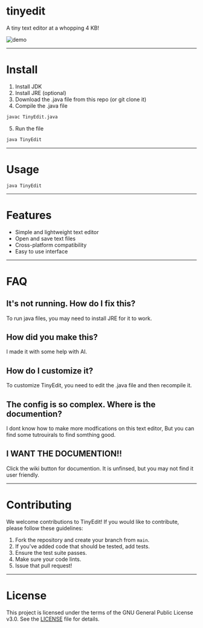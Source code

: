 # tinyedit
A tiny text editor at a whopping 4 KB!

![demo](https://github.com/user-attachments/assets/1b8201b8-c351-4693-84ae-a0f1391b2da2)

***

# Install

1. Install JDK
2. Install JRE (optional)
3. Download the .java file from this repo (or git clone it)
4. Compile the .java file
```sh
javac TinyEdit.java
```
5. Run the file
```sh
java TinyEdit
```

***

# Usage
```
java TinyEdit
```

***

# Features

- Simple and lightweight text editor
- Open and save text files
- Cross-platform compatibility
- Easy to use interface

***

# FAQ

## It's not running. How do I fix this?

To run java files, you may need to install JRE for it to work.

## How did you make this?

I made it with some help with AI.

## How do I customize it?

To customize TinyEdit, you need to edit the .java file and then recompile it.

## The config is so complex. Where is the documention?

I dont know how to make more modfications on this text editor, But you can find some tutrouirals to find somthing good.

## I WANT THE DOCUMENTION!!

Click the wiki button for documention. It is unfinsed, but you may not find it user friendly.

***

# Contributing

We welcome contributions to TinyEdit! If you would like to contribute, please follow these guidelines:

1. Fork the repository and create your branch from `main`.
2. If you've added code that should be tested, add tests.
3. Ensure the test suite passes.
4. Make sure your code lints.
5. Issue that pull request!

***

# License

This project is licensed under the terms of the GNU General Public License v3.0. See the [LICENSE](LICENSE) file for details.
